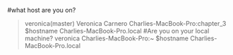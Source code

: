 #what host are you on?
>veronica(master) Veronica Carnero
 Charlies-MacBook-Pro:chapter_3 $hostname
 Charlies-MacBook-Pro.local
#Are you on your local machine?
veronica
Charlies-MacBook-Pro:~ $hostname
Charlies-MacBook-Pro.local



